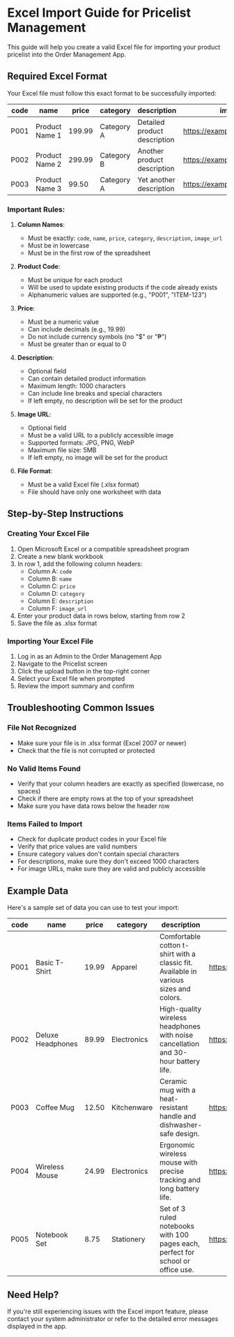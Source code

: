 # Excel Import Guide for Pricelist Management

This guide will help you create a valid Excel file for importing your product pricelist into the Order Management App.

## Required Excel Format

Your Excel file must follow this exact format to be successfully imported:

| code | name | price | category | description | image_url |
|------|------|-------|----------|-------------|-----------|
| P001 | Product Name 1 | 199.99 | Category A | Detailed product description | https://example.com/image1.jpg |
| P002 | Product Name 2 | 299.99 | Category B | Another product description | https://example.com/image2.jpg |
| P003 | Product Name 3 | 99.50 | Category A | Yet another description | https://example.com/image3.jpg |

### Important Rules:

1. **Column Names**: 
   - Must be exactly: `code`, `name`, `price`, `category`, `description`, `image_url`
   - Must be in lowercase
   - Must be in the first row of the spreadsheet

2. **Product Code**:
   - Must be unique for each product
   - Will be used to update existing products if the code already exists
   - Alphanumeric values are supported (e.g., "P001", "ITEM-123")

3. **Price**:
   - Must be a numeric value
   - Can include decimals (e.g., 19.99)
   - Do not include currency symbols (no "$" or "₱")
   - Must be greater than or equal to 0

4. **Description**:
   - Optional field
   - Can contain detailed product information
   - Maximum length: 1000 characters
   - Can include line breaks and special characters
   - If left empty, no description will be set for the product

5. **Image URL**:
   - Optional field
   - Must be a valid URL to a publicly accessible image
   - Supported formats: JPG, PNG, WebP
   - Maximum file size: 5MB
   - If left empty, no image will be set for the product

6. **File Format**:
   - Must be a valid Excel file (.xlsx format)
   - File should have only one worksheet with data

## Step-by-Step Instructions

### Creating Your Excel File

1. Open Microsoft Excel or a compatible spreadsheet program
2. Create a new blank workbook
3. In row 1, add the following column headers:
   - Column A: `code`
   - Column B: `name`
   - Column C: `price`
   - Column D: `category`
   - Column E: `description`
   - Column F: `image_url`
4. Enter your product data in rows below, starting from row 2
5. Save the file as .xlsx format

### Importing Your Excel File

1. Log in as an Admin to the Order Management App
2. Navigate to the Pricelist screen
3. Click the upload button in the top-right corner
4. Select your Excel file when prompted
5. Review the import summary and confirm

## Troubleshooting Common Issues

### File Not Recognized

- Make sure your file is in .xlsx format (Excel 2007 or newer)
- Check that the file is not corrupted or protected

### No Valid Items Found

- Verify that your column headers are exactly as specified (lowercase, no spaces)
- Check if there are empty rows at the top of your spreadsheet
- Make sure you have data rows below the header row

### Items Failed to Import

- Check for duplicate product codes in your Excel file
- Verify that price values are valid numbers
- Ensure category values don't contain special characters
- For descriptions, make sure they don't exceed 1000 characters
- For image URLs, make sure they are valid and publicly accessible

## Example Data

Here's a sample set of data you can use to test your import:

| code | name | price | category | description | image_url |
|------|------|-------|----------|-------------|-----------|
| P001 | Basic T-Shirt | 19.99 | Apparel | Comfortable cotton t-shirt with a classic fit. Available in various sizes and colors. | https://example.com/tshirt.jpg |
| P002 | Deluxe Headphones | 89.99 | Electronics | High-quality wireless headphones with noise cancellation and 30-hour battery life. | https://example.com/headphones.jpg |
| P003 | Coffee Mug | 12.50 | Kitchenware | Ceramic mug with a heat-resistant handle and dishwasher-safe design. | https://example.com/mug.jpg |
| P004 | Wireless Mouse | 24.99 | Electronics | Ergonomic wireless mouse with precise tracking and long battery life. | https://example.com/mouse.jpg |
| P005 | Notebook Set | 8.75 | Stationery | Set of 3 ruled notebooks with 100 pages each, perfect for school or office use. | https://example.com/notebook.jpg |

## Need Help?

If you're still experiencing issues with the Excel import feature, please contact your system administrator or refer to the detailed error messages displayed in the app. 